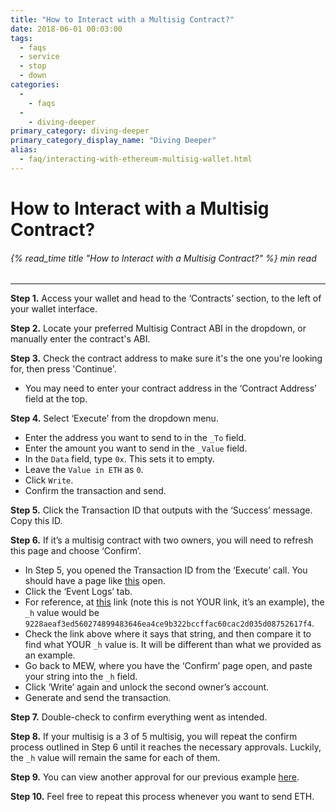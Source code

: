 ```yaml
---
title: "How to Interact with a Multisig Contract?"
date: 2018-06-01 00:03:00
tags:
  - faqs
  - service
  - stop
  - down
categories:
  - 
    - faqs
  - 
    - diving-deeper
primary_category: diving-deeper
primary_category_display_name: "Diving Deeper"
alias:
  - faq/interacting-with-ethereum-multisig-wallet.html
---
```


# __How to Interact with a Multisig Contract?__
###### {% read_time title "How to Interact with a Multisig Contract?" %} min read
***

**Step 1.** Access your wallet and head to the ‘Contracts’ section, to the left of your wallet interface.

**Step 2.** Locate your preferred Multisig Contract ABI in the dropdown, or manually enter the contract's ABI.

**Step 3.** Check the contract address to make sure it's the one you're looking for, then press 'Continue'.
* You may need to enter your contract address in the ‘Contract Address’ field at the top.

**Step 4.** Select ‘Execute’ from the dropdown menu.
* Enter the address you want to send to in the `_To` field.
* Enter the amount you want to send in the `_Value` field.
* In the `Data` field, type `0x`. This sets it to empty.
* Leave the `Value in ETH` as `0`.
* Click `Write`.
* Confirm the transaction and send.

**Step 5.** Click the Transaction ID that outputs with the ‘Success’ message. Copy this ID.

**Step 6.** If it’s a multisig contract with two owners, you will need to refresh this page and choose ‘Confirm’.
* In Step 5, you opened the Transaction ID from the ‘Execute’ call. You should have a page like [this](https://etherscan.io/tx/0x0c643a1ae66637217f24791df05071c7849941a1231cf9fa2a0daf145da833e3) open.
* Click the ‘Event Logs’ tab.
* For reference, at [this](https://etherscan.io/tx/0x47e4cc8748e296d9b5d85ebd9bd705177bb1940517b084a2efcca11feeb2391d#eventlog) link (note this is not YOUR link, it’s an example), the `_h` value would be `9228aeaf3ed560274899483646ea4ce9b322bccffac60cac2d035d08752617f4`.
* Check the link above where it says that string, and then compare it to find what YOUR `_h` value is. It will be different than what we provided as an example.
* Go back to MEW, where you have the ‘Confirm’ page open, and paste your string into the `_h` field.
* Click ‘Write’ again and unlock the second owner’s account.
* Generate and send the transaction.

**Step 7.** Double-check to confirm everything went as intended.

**Step 8.** If your multisig is a 3 of 5 multisig, you will repeat the confirm process outlined in Step 6 until it reaches the necessary approvals. Luckily, the `_h` value will remain the same for each of them.

**Step 9.** You can view another approval for our previous example [here](https://etherscan.io/tx/0x47e4cc8748e296d9b5d85ebd9bd705177bb1940517b084a2efcca11feeb2391d#eventlog).

**Step 10.** Feel free to repeat this process whenever you want to send ETH.